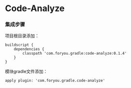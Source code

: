 # Code-Analyze

### 集成步骤
项目根目录添加：
```
buildscript {
    dependencies {
        classpath 'com.foryou.gradle:code-analyze:0.1.4'
    }
}
```

模块gradle文件添加：
```
apply plugin: 'com.foryou.gradle.code-analyze'
```